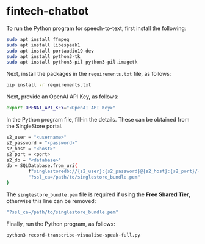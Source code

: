 # fintech-chatbot

To run the Python program for speech-to-text, first install the following:

```bash
sudo apt install ffmpeg
sudo apt install libespeak1
sudo apt install portaudio19-dev
sudo apt install python3-tk
sudo apt install python3-pil python3-pil.imagetk
```

Next, install the packages in the `requirements.txt` file, as follows:

```bash
pip install -r requirements.txt
```

Next, provide an OpenAI API Key, as follows:

```bash
export OPENAI_API_KEY="<OpenAI API Key>"
```

In the Python program file, fill-in the details. These can be obtained from the SingleStore portal.

```bash
s2_user = "<username>"
s2_password = "<password>"
s2_host = "<host>"
s2_port = <port>
s2_db = "<database>"
db = SQLDatabase.from_uri(
        f"singlestoredb://{s2_user}:{s2_password}@{s2_host}:{s2_port}/{s2_db}"
        "?ssl_ca=/path/to/singlestore_bundle.pem"
)
```

The `singlestore_bundle.pem` file is required if using the **Free Shared Tier**, otherwise this line can be removed:

```bash
"?ssl_ca=/path/to/singlestore_bundle.pem"
```

Finally, run the Python program, as follows:

```bash
python3 record-transcribe-visualise-speak-full.py
```